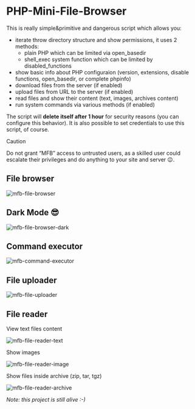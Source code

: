 # PHP-Mini-File-Browser
This is really simple&primitive and dangerous script which allows you:
- iterate throw directory structure and show permissions, it uses 2 methods:
   - plain PHP which can be limited via open_basedir
   - shell_exec system function which can be limited by disabled_functions
- show basic info about PHP configuraion (version, extensions, disable functions, open_basedir, or complete phpinfo)
- download files from the server (if enabled)
- upload files from URL to the server (if enabled)
- read files and show their content (text, images, archives content)
- run system commands via various methods (if enabled)

The script will **delete itself after 1 hour** for security reasons (you can configure this behavior). It is also possible to set credentials to use this script, of course.

> [!CAUTION]
> Do not grant “MFB” access to untrusted users, as a skilled user could escalate their privileges and do anything to your site and server 😉.

## File browser
![mfb-file-browser](https://github.com/lynt-smitka/PHP-Mini-File-Browser/assets/3875093/29802d82-7509-463e-b874-5cefd32350d6)

## Dark Mode 😎
![mfb-file-browser-dark](https://github.com/lynt-smitka/PHP-Mini-File-Browser/assets/3875093/57d9e92f-bb36-4414-a33d-54f145c4977c)


## Command executor
![mfb-command-executor](https://github.com/lynt-smitka/PHP-Mini-File-Browser/assets/3875093/50f782ba-ec29-4099-86cc-b02ab803a097)

## File uploader
![mfb-file-uploader](https://github.com/lynt-smitka/PHP-Mini-File-Browser/assets/3875093/36438b8e-0609-4ba8-8d09-a42c2cb8a82f)

## File reader

View text files content

![mfb-file-reader-text](https://github.com/lynt-smitka/PHP-Mini-File-Browser/assets/3875093/95e5f783-3596-44c0-bb72-67002ad5619b)

Show images

![mfb-file-reader-image](https://github.com/lynt-smitka/PHP-Mini-File-Browser/assets/3875093/63455604-b4d5-4d0e-a996-0e56524db465)

Show files inside archive (zip, tar, tgz)

![mfb-file-reader-archive](https://github.com/lynt-smitka/PHP-Mini-File-Browser/assets/3875093/82503901-ea23-45de-9fab-dad2920ee0cb)


        
*Note: this project is still alive :-)*
